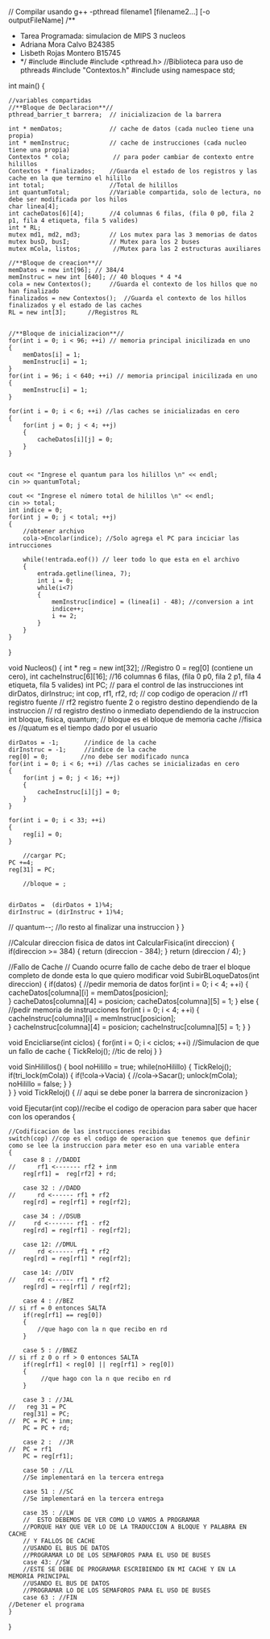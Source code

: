  // Compilar usando g++ -pthread filename1 [filename2...] [-o outputFileName]
/**
 * Tarea Programada: simulacion de MIPS 3 nucleos
 * Adriana Mora Calvo        B24385
 * Lisbeth Rojas Montero     B15745
 * */
#include <iostream>
#include <fstream>
#include <pthread.h> //Biblioteca para uso de pthreads
#include "Contextos.h"
#include <mutex>
using namespace std;

int main() 
{
    
    //variables compartidas
    //**Bloque de Declaracion**//
    pthread_barrier_t barrera;  // inicializacion de la barrera

    int * memDatos;             // cache de datos (cada nucleo tiene una propia)
    int * memInstruc;           // cache de instrucciones (cada nucleo tiene una propia)
    Contextos * cola;            // para poder cambiar de contexto entre hilillos
    Contextos * finalizados;    //Guarda el estado de los registros y las cache en la que termino el hilillo
    int total;                  //Total de hilillos
    int quantumTotal;           //Variable compartida, solo de lectura, no debe ser modificada por los hilos
    char linea[4];
    int cacheDatos[6][4];       //4 columnas 6 filas, (fila 0 p0, fila 2 p1, fila 4 etiqueta, fila 5 valides)
    int * RL;
    mutex md1, md2, md3;        // Los mutex para las 3 memorias de datos
    mutex busD, busI;           // Mutex para los 2 buses
    mutex mCola, listos;         //Mutex para las 2 estructuras auxiliares
    
    //**Bloque de creacion**//
    memDatos = new int[96]; // 384/4
    memInstruc = new int [640]; // 40 bloques * 4 *4
    cola = new Contextos();     //Guarda el contexto de los hillos que no han finalizado
    finalizados = new Contextos();  //Guarda el contexto de los hillos finalizados y el estado de las caches
    RL = new int[3];      //Registros RL
    
    
    //**Bloque de inicializacion**//
    for(int i = 0; i < 96; ++i) // memoria principal inicilizada en uno
    {
        memDatos[i] = 1;
        memInstruc[i] = 1;
    }
    for(int i = 96; i < 640; ++i) // memoria principal inicilizada en uno
    {
        memInstruc[i] = 1;
    }
    
    for(int i = 0; i < 6; ++i) //las caches se inicializadas en cero
    {
        for(int j = 0; j < 4; ++j)
        {
            cacheDatos[i][j] = 0;
        }
    }

    
    cout << "Ingrese el quantum para los hilillos \n" << endl;
    cin >> quantumTotal;
    
    cout << "Ingrese el número total de hilillos \n" << endl;
    cin >> total;
    int indice = 0;
    for(int j = 0; j < total; ++j)
    {
        //obtener archivo
        cola->Encolar(indice); //Solo agrega el PC para inciciar las intrucciones
        
        while(!entrada.eof()) // leer todo lo que esta en el archivo
        {
            entrada.getline(linea, 7);
            int i = 0;
            while(i<7)
            {
                memInstruc[indice] = (linea[i] - 48); //conversion a int
                indice++;
                i += 2;
            }
        }
    }
}

void Nucleos()
{
    int * reg = new int[32];    //Registro 0 = reg[0] (contiene un cero), 
    int cacheInstruc[6][16];     //16 columnas 6 filas, (fila 0 p0, fila 2 p1, fila 4 etiqueta, fila 5 valides)
    int PC;                     // para el control de las instrucciones
    int dirDatos, dirInstruc;
    int cop, rf1, rf2, rd;
    // cop codigo de operacion
    // rf1 registro fuente
    // rf2 registro fuente 2 o registro destino dependiendo de la instruccion
    // rd registro destino o inmediato dependiendo de la instruccion
    int bloque, fisica, quantum;
    // bloque es el bloque de memoria cache
    //fisica es
    //quatum es el tiempo dado por el usuario
    
    dirDatos = -1;       //indice de la cache
    dirInstruc = -1;     //indice de la cache
    reg[0] = 0;         //no debe ser modificado nunca
    for(int i = 0; i < 6; ++i) //las caches se inicializadas en cero
    {
        for(int j = 0; j < 16; ++j)
        {
            cacheInstruc[i][j] = 0; 
        }
    }
    
    for(int i = 0; i < 33; ++i)
    {
        reg[i] = 0;
    }

        //cargar PC;
    PC +=4;
    reg[31] = PC;
        
        //bloque = ; 

        
    dirDatos =  (dirDatos + 1)%4;
    dirInstruc = (dirInstruc + 1)%4;
//    quantum--; //lo resto al finalizar una instruccion
    }
}

//Calcular direccion fisica de datos
int CalcularFisica(int direccion)
{
    if(direccion >= 384)
    {
        return (direccion - 384);
    }
    return (direccion / 4);
}

//Fallo de Cache
// Cuando ocurre fallo de cache debo de traer el bloque completo de donde esta lo que quiero modificar
void SubirBLoqueDatos(int direccion)
{
    if(datos)
    {
        //pedir memoria de datos
        for(int i = 0; i < 4; ++i)
        {
            cacheDatos[columna][i] = memDatos[posicion];     
        }
        cacheDatos[columna][4] = posicion;
        cacheDatos[columna][5] = 1;
    }
    else
    {
        //pedir memoria de instrucciones
        for(int i = 0; i < 4; ++i)
        {
            cacheInstruc[columna][i] = memInstruc[posicion];     
        }
        cacheInstruc[columna][4] = posicion;
        cacheInstruc[columna][5] = 1;
    }
}

void Encicliarse(int ciclos)
{
    for(int i = 0; i < ciclos; ++i) //Simulacion de que un fallo de cache
    {
        TickReloj();       //tic de reloj
    }
}

void SinHilillos()
{
    bool noHilillo = true;
    while(noHilillo)
    {
        TickReloj();
        if(tri_lock(mCola))
        {
            if(!cola->Vacia)
            {
                //cola->Sacar();
                unlock(mCola);
                noHilillo = false;
            }
        }    
    }
}
void TickReloj()
{
    // aqui se debe poner la barrera de sincronizacion
}

void Ejecutar(int cop)//recibe el codigo de operacion para saber que hacer con los operandos
{ 
    
    //Codificacion de las instrucciones recibidas
    switch(cop) //cop es el codigo de operacion que tenemos que definir como se lee la instruccion para meter eso en una variable entera
    { 
        case 8 : //DADDI 
    //      rf1 <------- rf2 + inm
        reg[rf1] =  reg[rf2] + rd;
        
        case 32 : //DADD
    //      rd <------ rf1 + rf2
        reg[rd] = reg[rf1] + reg[rf2];
        
        case 34 : //DSUB
    //     rd <------- rf1 - rf2
        reg[rd] = reg[rf1] - reg[rf2];
        
        case 12: //DMUL
    //      rd <------ rf1 * rf2
        reg[rd] = reg[rf1] * reg[rf2];
        
        case 14: //DIV
    //      rd <------ rf1 * rf2
        reg[rd] = reg[rf1] / reg[rf2];
        
        case 4 : //BEZ
    // si rf = 0 entonces SALTA
        if(reg[rf1] == reg[0])
        {
            //que hago con la n que recibo en rd
        }
        
        case 5 : //BNEZ
    // si rf z 0 o rf > 0 entonces SALTA
        if(reg[rf1] < reg[0] || reg[rf1] > reg[0])
        {
             //que hago con la n que recibo en rd
        }
        
        case 3 : //JAL
    //   reg 31 = PC
        reg[31] = PC;
    //  PC = PC + inm;
        PC = PC + rd;
        
        case 2 :  //JR
    //  PC = rf1
        PC = reg[rf1];
        
        case 50 : //LL
        //Se implementará en la tercera entrega
        
        case 51 : //SC
        //Se implementará en la tercera entrega
        
        case 35 : //LW
        //  ESTO DEBEMOS DE VER COMO LO VAMOS A PROGRAMAR
        //PORQUE HAY QUE VER LO DE LA TRADUCCION A BLOQUE Y PALABRA EN CACHE
        // Y FALLOS DE CACHE
        //USANDO EL BUS DE DATOS 
        //PROGRAMAR LO DE LOS SEMAFOROS PARA EL USO DE BUSES
        case 43: //SW
        //ESTE SE DEBE DE PROGRAMAR ESCRIBIENDO EN MI CACHE Y EN LA MEMORIA PRINCIPAL
        //USANDO EL BUS DE DATOS 
        //PROGRAMAR LO DE LOS SEMAFOROS PARA EL USO DE BUSES
        case 63 : //FIN
    //Detener el programa
    }
}